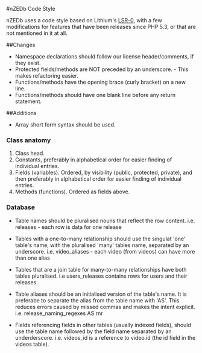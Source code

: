 #nZEDb Code Style

nZEDb uses a code style based on Lithium's [LSR-0](http://li3.me/docs/specs/accepted/LSR-0-coding.md), with a few modifications for features that
have been releases since PHP 5.3, or that are not mentioned in it at all.


##Changes
* Namespace declarations should follow our license header/comments, if they exist.
* Protected fields/methods are NOT preceded by an underscore. - This makes refactoring easier.
* Functions/methods have the opening brace (curly bracket) on a new line.
* Functions/methods should have one blank line before any return statement.


##Additions
* Array short form syntax should be used.

### Class anatomy
1. Class head.
2. Constants, preferably in alphabetical order for easier finding of individual entries.
3. Fields (variables). Ordered, by visibility (public, protected, private), and then preferably in alphabetical order for easier finding of individual entries.
4. Methods (functions). Ordered as fields above.

### Database
* Table names should be pluralised nouns that reflect the row content.
  i.e. releases - each row is data for one release
* Tables with a one-to-many relationship should use the singulat 'one' table's name, with the pluralised 'many' tables name, separated by an underscore.
  i.e. video_aliases - each video (from videos) can have more than one alias
* Tables that are a join table for many-to-many relationships have both tables pluralised.
  i.e users_releases contains rows for users and their releases.
* Table aliases should be an initialised version of the table's name. It is preferabe to separate the alias from the table name with 'AS'. This reduces errors caused by missed commas and makes the intent explicit.
  i.e. release_naming_regexes AS rnr


* Fields referencing fields in other tables (usually indexed fields), should use the table name followed by the field name separated by an underderscore.
  i.e. videos_id is a reference to video.id (the id field in the videos table).
